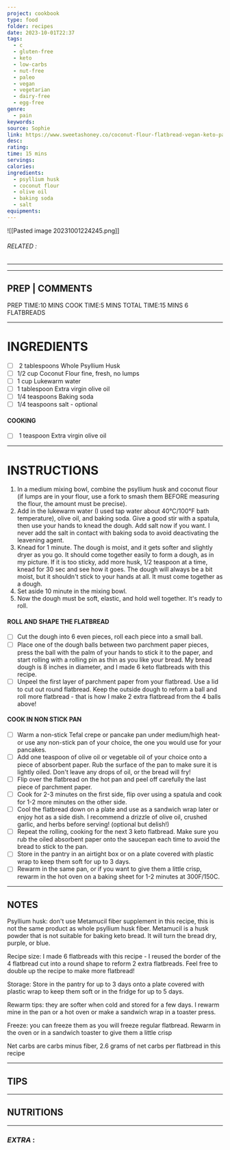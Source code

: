 ```yaml
---
project: cookbook
type: food
folder: recipes
date: 2023-10-01T22:37
tags:
  - c
  - gluten-free
  - keto
  - low-carbs
  - nut-free
  - paleo
  - vegan
  - vegetarian
  - dairy-free
  - egg-free
genre:
  - pain
keywords: 
source: Sophie
link: https://www.sweetashoney.co/coconut-flour-flatbread-vegan-keto-paleo/#wprm-recipe-container-14071
desc: 
rating: 
time: 15 mins
servings: 
calories: 
ingredients:
  - psyllium husk
  - coconut flour
  - olive oil
  - baking soda
  - salt
equipments:
---
```


![[Pasted image 20231001224245.png]]
###### *RELATED* : 
---


---
## PREP | COMMENTS

PREP TIME:10 MINS
COOK TIME:5 MINS
TOTAL TIME:15 MINS
6 FLATBREADS

---
# INGREDIENTS

- [ ]  2 tablespoons Whole Psyllium Husk
- [ ] 1/2 cup Coconut Flour fine, fresh, no lumps
- [ ] 1 cup Lukewarm water
- [ ] 1 tablespoon Extra virgin olive oil
- [ ] 1/4 teaspoons Baking soda
- [ ] 1/4 teaspoons salt - optional

#### COOKING

- [ ]  1 teaspoon Extra virgin olive oil

---
# INSTRUCTIONS

1. In a medium mixing bowl, combine the psyllium husk and coconut flour (if lumps are in your flour, use a fork to smash them BEFORE measuring the flour, the amount must be precise). 
2. Add in the lukewarm water (I used tap water about 40°C/100°F bath temperature), olive oil, and baking soda. Give a good stir with a spatula, then use your hands to knead the dough. Add salt now if you want. I never add the salt in contact with baking soda to avoid deactivating the leavening agent.
3. Knead for 1 minute. The dough is moist, and it gets softer and slightly dryer as you go. It should come together easily to form a dough, as in my picture. If it is too sticky, add more husk, 1/2 teaspoon at a time, knead for 30 sec and see how it goes. The dough will always be a bit moist, but it shouldn't stick to your hands at all. It must come together as a dough. 
4. Set aside 10 minute in the mixing bowl. 
5. Now the dough must be soft, elastic, and hold well together. It's ready to roll. 

#### ROLL AND SHAPE THE FLATBREAD

- [ ] Cut the dough into 6 even pieces, roll each piece into a small ball. 
- [ ] Place one of the dough balls between two parchment paper pieces, press the ball with the palm of your hands to stick it to the paper, and start rolling with a rolling pin as thin as you like your bread. My bread dough is 8 inches in diameter, and I made 6 keto flatbreads with this recipe. 
- [ ] Unpeel the first layer of parchment paper from your flatbread. Use a lid to cut out round flatbread. Keep the outside dough to reform a ball and roll more flatbread - that is how I make 2 extra flatbread from the 4 balls above! 

#### COOK IN NON STICK PAN

- [ ] Warm a non-stick Tefal crepe or pancake pan under medium/high heat- or use any non-stick pan of your choice, the one you would use for your pancakes.  
- [ ] Add one teaspoon of olive oil or vegetable oil of your choice onto a piece of absorbent paper. Rub the surface of the pan to make sure it is lightly oiled. Don't leave any drops of oil, or the bread will fry!  
- [ ] Flip over the flatbread on the hot pan and peel off carefully the last piece of parchment paper.   
- [ ] Cook for 2-3 minutes on the first side, flip over using a spatula and cook for 1-2 more minutes on the other side.  
- [ ] Cool the flatbread down on a plate and use as a sandwich wrap later or enjoy hot as a side dish. I recommend a drizzle of olive oil, crushed garlic, and herbs before serving! (optional but delish!)
- [ ] Repeat the rolling, cooking for the next 3 keto flatbread. Make sure you rub the oiled absorbent paper onto the saucepan each time to avoid the bread to stick to the pan. 
- [ ] Store in the pantry in an airtight box or on a plate covered with plastic wrap to keep them soft for up to 3 days. 
- [ ] Rewarm in the same pan, or if you want to give them a little crisp, rewarm in the hot oven on a baking sheet for 1-2 minutes at 300F/150C.

---
## NOTES

Psyllium husk: don't use Metamucil fiber supplement in this recipe, this is not the same product as whole psyllium husk fiber. Metamucil is a husk powder that is not suitable for baking keto bread. It will turn the bread dry, purple, or blue.

Recipe size: I made 6 flatbreads with this recipe - I reused the border of the 4 flatbread cut into a round shape to reform 2 extra flatbreads. Feel free to double up the recipe to make more flatbread! 

Storage: Store in the pantry for up to 3 days onto a plate covered with plastic wrap to keep them soft or in the fridge for up to 5 days.

Rewarm tips: they are softer when cold and stored for a few days. I rewarm mine in the pan or a hot oven or make a sandwich wrap in a toaster press.

Freeze: you can freeze them as you will freeze regular flatbread. Rewarm in the oven or in a sandwich toaster to give them a little crisp

Net carbs are carbs minus fiber, 2.6 grams of net carbs per flatbread in this recipe

---
## TIPS



---
## NUTRITIONS



---
### *EXTRA* :



